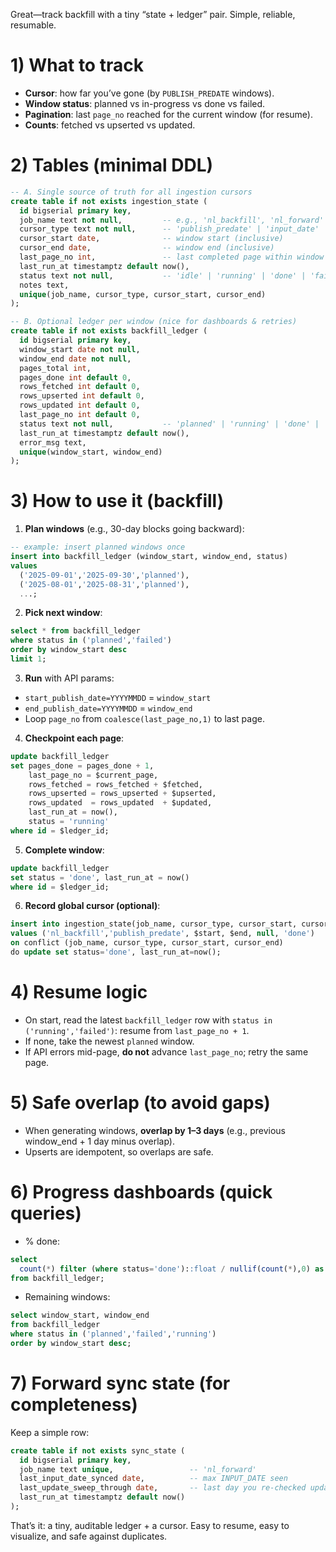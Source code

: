 Great—track backfill with a tiny “state + ledger” pair. Simple, reliable, resumable.

# 1) What to track

* **Cursor**: how far you’ve gone (by `PUBLISH_PREDATE` windows).
* **Window status**: planned vs in-progress vs done vs failed.
* **Pagination**: last `page_no` reached for the current window (for resume).
* **Counts**: fetched vs upserted vs updated.

# 2) Tables (minimal DDL)

```sql
-- A. Single source of truth for all ingestion cursors
create table if not exists ingestion_state (
  id bigserial primary key,
  job_name text not null,         -- e.g., 'nl_backfill', 'nl_forward'
  cursor_type text not null,      -- 'publish_predate' | 'input_date'
  cursor_start date,              -- window start (inclusive)
  cursor_end date,                -- window end (inclusive)
  last_page_no int,               -- last completed page within window
  last_run_at timestamptz default now(),
  status text not null,           -- 'idle' | 'running' | 'done' | 'failed'
  notes text,
  unique(job_name, cursor_type, cursor_start, cursor_end)
);

-- B. Optional ledger per window (nice for dashboards & retries)
create table if not exists backfill_ledger (
  id bigserial primary key,
  window_start date not null,
  window_end date not null,
  pages_total int,
  pages_done int default 0,
  rows_fetched int default 0,
  rows_upserted int default 0,
  rows_updated int default 0,
  last_page_no int default 0,
  status text not null,           -- 'planned' | 'running' | 'done' | 'failed' | 'skipped'
  last_run_at timestamptz default now(),
  error_msg text,
  unique(window_start, window_end)
);
```

# 3) How to use it (backfill)

1. **Plan windows** (e.g., 30-day blocks going backward):

```sql
-- example: insert planned windows once
insert into backfill_ledger (window_start, window_end, status)
values
  ('2025-09-01','2025-09-30','planned'),
  ('2025-08-01','2025-08-31','planned'),
  ...;
```

2. **Pick next window**:

```sql
select * from backfill_ledger
where status in ('planned','failed')
order by window_start desc
limit 1;
```

3. **Run** with API params:

* `start_publish_date=YYYYMMDD` = `window_start`
* `end_publish_date=YYYYMMDD` = `window_end`
* Loop `page_no` from `coalesce(last_page_no,1)` to last page.

4. **Checkpoint each page**:

```sql
update backfill_ledger
set pages_done = pages_done + 1,
    last_page_no = $current_page,
    rows_fetched = rows_fetched + $fetched,
    rows_upserted = rows_upserted + $upserted,
    rows_updated  = rows_updated  + $updated,
    last_run_at = now(),
    status = 'running'
where id = $ledger_id;
```

5. **Complete window**:

```sql
update backfill_ledger
set status = 'done', last_run_at = now()
where id = $ledger_id;
```

6. **Record global cursor (optional)**:

```sql
insert into ingestion_state(job_name, cursor_type, cursor_start, cursor_end, last_page_no, status)
values ('nl_backfill','publish_predate', $start, $end, null, 'done')
on conflict (job_name, cursor_type, cursor_start, cursor_end)
do update set status='done', last_run_at=now();
```

# 4) Resume logic

* On start, read the latest `backfill_ledger` row with `status in ('running','failed')`: resume from `last_page_no + 1`.
* If none, take the newest `planned` window.
* If API errors mid-page, **do not** advance `last_page_no`; retry the same page.

# 5) Safe overlap (to avoid gaps)

* When generating windows, **overlap by 1–3 days** (e.g., previous window_end + 1 day minus overlap).
* Upserts are idempotent, so overlaps are safe.

# 6) Progress dashboards (quick queries)

* % done:

```sql
select
  count(*) filter (where status='done')::float / nullif(count(*),0) as pct_done
from backfill_ledger;
```

* Remaining windows:

```sql
select window_start, window_end
from backfill_ledger
where status in ('planned','failed','running')
order by window_start desc;
```

# 7) Forward sync state (for completeness)

Keep a simple row:

```sql
create table if not exists sync_state (
  id bigserial primary key,
  job_name text unique,                 -- 'nl_forward'
  last_input_date_synced date,          -- max INPUT_DATE seen
  last_update_sweep_through date,       -- last day you re-checked updates
  last_run_at timestamptz default now()
);
```

That’s it: a tiny, auditable ledger + a cursor. Easy to resume, easy to visualize, and safe against duplicates.
